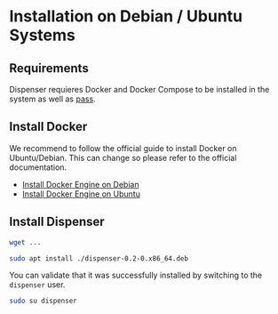 # Installation on Debian / Ubuntu Systems

## Requirements

Dispenser requieres Docker and Docker Compose to be installed in the system
as well as [pass](https://www.passwordstore.org/).

## Install Docker

We recommend to follow the official guide to install Docker on Ubuntu/Debian. This
can change so please refer to the official documentation.

* [Install Docker Engine on Debian](https://docs.docker.com/engine/install/debian/)
* [Install Docker Engine on Ubuntu](https://docs.docker.com/engine/install/ubuntu/)

## Install Dispenser

```sh
wget ...
```


```sh
sudo apt install ./dispenser-0.2-0.x86_64.deb
```

You can validate that it was successfully installed by switching to the
`dispenser` user.

```sh
sudo su dispenser
```

